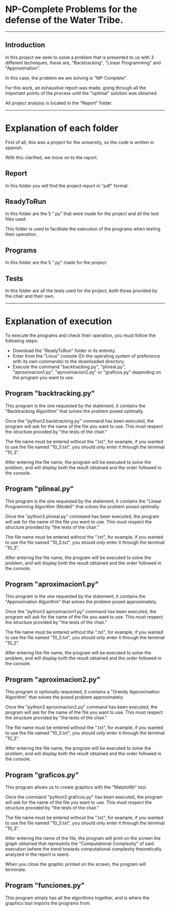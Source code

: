 # NP-Complete Problems for the defense of the Water Tribe.

---

## Introduction

In this project we seek to solve a problem that is presented to us with 3 different techniques, these are, "Backtracking", "Linear Programming" and "Approximation".

In this case, the problem we are solving is "NP-Complete".

For this work, an exhaustive report was made, going through all the important points of the process until the "optimal" solution was obtained.

All project analysis is located in the "Report" folder.

---

# Explanation of each folder

First of all, this was a project for the university, so the code is written in spanish.

With this clarified, we move on to the report.

## Report

In this folder you will find the project report in "pdf" format.

## ReadyToRun

In this folder are the 5 ".py" that were made for the project and all the test files used.

This folder is used to facilitate the execution of the programs when testing their operation.

## Programs

In this folder are the 5 ".py" made for the project.

## Tests

In this folder are all the tests used for the project, both those provided by the chair and their own.

---

# Explanation of execution

To execute the programs and check their operation, you must follow the following steps:
- Download the "ReadyToRun" folder in its entirety.
- Enter from the "Linux" console (Or the operating system of preference with its own commands) to the downloaded directory.
- Execute the command "backtracking.py", "plineal.py", "aproximacion1.py", "aproximacion2.py" or "graficos.py" depending on the program you want to use.

## Program "backtracking.py"

This program is the one requested by the statement, it contains the "Backtracking Algorithm" that solves the problem posed optimally.

Once the "python3 backtracking.py" command has been executed, the program will ask for the name of the file you want to use. This must respect the structure provided by "the tests of the chair."

The file name must be entered without the ".txt", for example, if you wanted to use the file named "10_3.txt", you should only enter it through the terminal "10_3".

After entering the file name, the program will be executed to solve the problem, and will display both the result obtained and the order followed in the console.

## Program "plineal.py"

This program is the one requested by the statement, it contains the "Linear Programming Algorithm (Model)" that solves the problem posed optimally.

Once the "python3 plineal.py" command has been executed, the program will ask for the name of the file you want to use. This must respect the structure provided by "the tests of the chair."

The file name must be entered without the ".txt", for example, if you wanted to use the file named "10_3.txt", you should only enter it through the terminal "10_3".

After entering the file name, the program will be executed to solve the problem, and will display both the result obtained and the order followed in the console.

## Program "aproximacion1.py"

This program is the one requested by the statement, it contains the "Approximation Algorithm" that solves the problem posed approximately.

Once the "python3 aproximacion1.py" command has been executed, the program will ask for the name of the file you want to use. This must respect the structure provided by "the tests of the chair."

The file name must be entered without the ".txt", for example, if you wanted to use the file named "10_3.txt", you should only enter it through the terminal "10_3".

After entering the file name, the program will be executed to solve the problem, and will display both the result obtained and the order followed in the console.

## Program "aproximacion2.py"

This program is optionally requested, it contains a "Greedy Approximation Algorithm" that solves the posed problem approximately.

Once the "python3 aproximacion2.py" command has been executed, the program will ask for the name of the file you want to use. This must respect the structure provided by "the tests of the chair."

The file name must be entered without the ".txt", for example, if you wanted to use the file named "10_3.txt", you should only enter it through the terminal "10_3".

After entering the file name, the program will be executed to solve the problem, and will display both the result obtained and the order followed in the console.

## Program "graficos.py"

This program allows us to create graphics with the "Matplotlib" tool.

Once the command "python3 graficos.py" has been executed, the program will ask for the name of the file you want to use. This must respect the structure provided by "the tests of the chair."

The file name must be entered without the ".txt", for example, if you wanted to use the file named "10_3.txt", you should only enter it through the terminal "10_3".

After entering the name of the file, the program will print on the screen the graph obtained that represents the "Computational Complexity" of said execution (where the trend towards computational complexity theoretically analyzed in the report is seen).

When you close the graphic printed on the screen, the program will terminate.

## Program "funciones.py"

This program simply has all the algorithms together, and is where the graphics tool imports the programs from.
